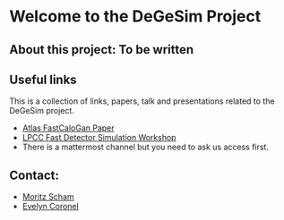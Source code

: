 # Welcome to the DeGeSim Project

## About this project: To be written

## Useful links

This is a collection of links, papers, talk and presentations related to the DeGeSim project.

* [Atlas FastCaloGan Paper](https://atlas.web.cern.ch/Atlas/GROUPS/PHYSICS/PAPERS/SIMU-2018-04/)
* [LPCC Fast Detector Simulation Workshop](https://indico.cern.ch/event/1087522/timetable/)
* There is a mattermost channel but you need to ask us access first.

## Contact: 
* [Moritz Scham](mailto:mova@users.noreply.github.com)
* [Evelyn Coronel](mailto:astrocronopio@users.noreply.github.com)
